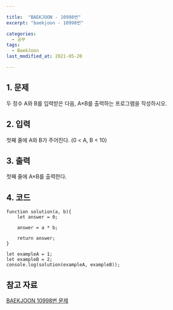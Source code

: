 ```yaml
---

title:  "BAEKJOON - 10998번"
excerpt: "baekjoon - 10998번"

categories:
  - 공부
tags:
  - BaekJoon
last_modified_at: 2021-05-20

---
```


## 1. 문제

두 정수 A와 B를 입력받은 다음, A×B를 출력하는 프로그램을 작성하시오.

## 2. 입력

첫째 줄에 A와 B가 주어진다. (0 < A, B < 10)

## 3. 출력

첫째 줄에 A×B를 출력한다.

## 4. 코드

```
function solution(a, b){
    let answer = 0;

    answer = a * b;

    return answer;
}

let exampleA = 1;
let exampleB = 2;
console.log(solution(exampleA, exampleB));
```

## 참고 자료

[BAEKJOON 10998번 문제][1]   

[1]: https://www.acmicpc.net/problem/10998